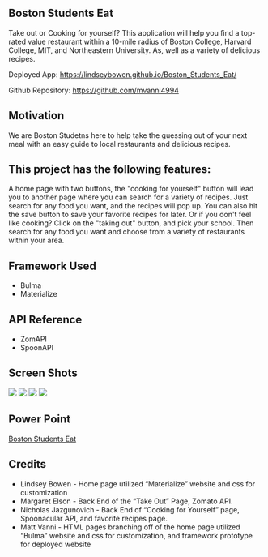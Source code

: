 
## Boston Students Eat ##
Take out or Cooking for yourself? This application will help you find a top-rated value restaurant within a 10-mile radius of Boston College, Harvard College, MIT, and Northeastern University. As, well as a variety of delicious recipes. 

Deployed App: https://lindseybowen.github.io/Boston_Students_Eat/

Github Repository: https://github.com/mvanni4994

## Motivation ##
We are Boston Studetns here to help take the guessing out of your next meal with an easy guide to local restaurants and delicious recipes. 

## This project has the following features: ##
A home page with two buttons, the "cooking for yourself" button will lead you to another page where you can search for a variety of recipes. Just search for any food you want, and the recipes will pop up. You can also hit the save button to save your favorite recipes for later. Or if you don't feel like cooking? Click on the "taking out" button, and pick your school. Then search for any food you want and choose from a variety of restaurants within your area.  

## Framework Used ##
* Bulma 
* Materialize

## API Reference ##
* ZomAPI
* SpoonAPI

## Screen Shots ## 
![](images/Frontpage.png)
![](images/Takeout.png)
![](images/Cooking.png)
![](images/save.png)

## Power Point ##
[Boston Students Eat](https://docs.google.com/presentation/d/1vDWEN2YIOpiKR0CxQk8N8AFlgB7WQkJ0aCHdCfK8t9s/edit?usp=sharing)

## Credits ##
* Lindsey Bowen - Home page utilized “Materialize” website and css for customization
* Margaret Elson - Back End of the “Take Out” Page, Zomato API.
* Nicholas Jazgunovich - Back End of “Cooking for Yourself” page, Spoonacular API, and favorite recipes page. 
* Matt Vanni - HTML pages branching off of the home page utilized “Bulma” website and css for customization, and framework prototype for deployed website 







